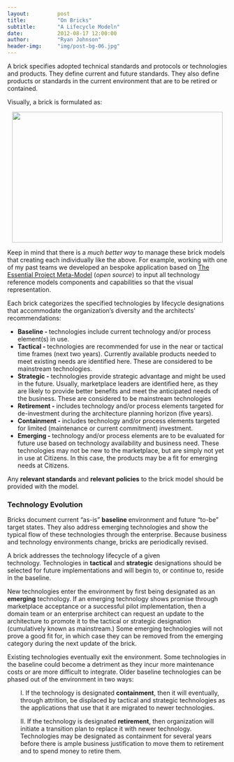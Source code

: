 ```yaml
---
layout:         post
title:          "On Bricks"
subtitle:       "A Lifecycle Modeln"
date:           2012-08-17 12:00:00
author:         "Ryan Johnson"
header-img:     "img/post-bg-06.jpg"
---
```


A brick specifies adopted technical standards and protocols or technologies and products. They define current and future standards. They also define products or standards in the current environment that are to be retired or contained.

Visually, a brick is formulated as:

<p style="text-align: center;"><a href="/images/ea-brick_model.png"><img class="aligncenter  wp-image-642" title="brick_model" src="/images/ea-brick_model.png" alt="" width="482" height="299" /></a>

<p style="text-align: left;">Keep in mind that there is a <em>much better way</em> to manage these brick models that creating each individually like the above. For example, working with one of my past teams we developed an bespoke application based on <a href="http://www.enterprise-architecture.org/" target="_blank">The Essential Project Meta-Model</a> (<em>open source</em>) to input all technology reference models components and capabilities so that the visual representation.

<p style="text-align: left;"><span style="text-align: left;">Each brick categorizes the specified technologies by lifecycle designations that accommodate the organization’s diversity and the architects' recommendations:

<ul>
	<li><strong>Baseline - </strong>technologies include current technology and/or process element(s) in use.</li>
	<li><strong>Tactical <strong>- </strong></strong>technologies are recommended for use in the near or tactical time frames (next two years). Currently available products needed to meet existing needs are identified here. These are considered to be mainstream technologies.</li>
	<li><strong>Strategic <strong>- </strong></strong>technologies provide strategic advantage and might be used in the future. Usually, marketplace leaders are identified here, as they are likely to provide better benefits and meet the anticipated needs of the business. These are considered to be mainstream technologies</li>
	<li><strong>Retirement <strong>- </strong></strong>includes technology and/or process elements targeted for de-investment during the architecture planning horizon (five years).</li>
	<li><strong>Containment <strong>- </strong></strong>includes technology and/or process elements targeted for limited (maintenance or current commitment) investment.</li>
	<li><strong>Emerging <strong>- </strong></strong>technology and/or process elements are to be evaluated for future use based on technology availability and business need. These technologies may not be new to the marketplace, but are simply not yet in use at Citizens. In this case, the products may be a fit for emerging needs at Citizens.</li>
</ul>

Any <strong>relevant standards</strong> and <strong>relevant policies</strong> to the brick model should be provided with the model.

<h3>Technology Evolution</h3>

Bricks document current “as-is” <strong>baseline </strong>environment and future “to-be” target states. They also address emerging technologies and show the typical flow of these technologies through the enterprise. Because business and technology environments change, bricks are periodically revised.

A brick addresses the technology lifecycle of a given technology. Technologies in <strong>tactical</strong> and <strong>strategic</strong> designations should be selected for future implementations and will begin to, or continue to, reside in the baseline.

New technologies enter the environment by first being designated as an <strong>emerging</strong> technology. If an emerging technology shows promise through marketplace acceptance or a successful pilot implementation, then a domain team or an enterprise architect can request an update to the architecture to promote it to the tactical or strategic designation (cumulatively known as mainstream.) Some emerging technologies will not prove a good fit for, in which case they can be removed from the emerging category during the next update of the brick.

Existing technologies eventually exit the environment. Some technologies in the baseline could become a detriment as they incur more maintenance costs or are more difficult to integrate. Older baseline technologies can be phased out of the environment in two ways:

<p style="padding-left: 30px;">I. If the technology is designated <strong>containment</strong>, then it will eventually, through attrition, be displaced by tactical and strategic technologies as the applications that use that it are migrated to newer technologies.

<p style="padding-left: 30px;">II. If the technology is designated <strong>retirement</strong>, then organization will initiate a transition plan to replace it with newer technology.
Technologies may be designated as containment for several years before there is ample business justification to move them to retirement and to spend money to retire them.
